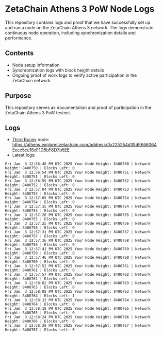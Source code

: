 # ZetaChain Athens 3 PoW Node Logs
This repository contains logs and proof that we have successfully set up and run a node on the ZetaChain Athens 3 network. The logs demonstrate continuous node operation, including synchronization details and performance.

## Contents
- Node setup information
- Synchronization logs with block height details
- Ongoing proof of work logs to verify active participation in the ZetaChain network

## Purpose
This repository serves as documentation and proof of participation in the ZetaChain Athens 3 PoW testnet.

## Logs

- [Third Bunny](https://thirdbunny.xyz/) node: https://athens.explorer.zetachain.com/address/0x225254d35dE666064Eccc5ce16eF1D8bF8D7b5EE
- Latest logs:
```
Fri Jan  3 12:56:48 PM UTC 2025 Your Node Height: 8400750 | Network Height: 8400750 | Blocks Left: 0
Fri Jan  3 12:56:54 PM UTC 2025 Your Node Height: 8400751 | Network Height: 8400751 | Blocks Left: 0
Fri Jan  3 12:56:59 PM UTC 2025 Your Node Height: 8400752 | Network Height: 8400752 | Blocks Left: 0
Fri Jan  3 12:57:04 PM UTC 2025 Your Node Height: 8400753 | Network Height: 8400753 | Blocks Left: 0
Fri Jan  3 12:57:09 PM UTC 2025 Your Node Height: 8400754 | Network Height: 8400754 | Blocks Left: 0
Fri Jan  3 12:57:15 PM UTC 2025 Your Node Height: 8400754 | Network Height: 8400754 | Blocks Left: 0
Fri Jan  3 12:57:20 PM UTC 2025 Your Node Height: 8400755 | Network Height: 8400755 | Blocks Left: 0
Fri Jan  3 12:57:25 PM UTC 2025 Your Node Height: 8400756 | Network Height: 8400756 | Blocks Left: 0
Fri Jan  3 12:57:31 PM UTC 2025 Your Node Height: 8400757 | Network Height: 8400757 | Blocks Left: 0
Fri Jan  3 12:57:36 PM UTC 2025 Your Node Height: 8400758 | Network Height: 8400758 | Blocks Left: 0
Fri Jan  3 12:57:41 PM UTC 2025 Your Node Height: 8400759 | Network Height: 8400759 | Blocks Left: 0
Fri Jan  3 12:57:46 PM UTC 2025 Your Node Height: 8400760 | Network Height: 8400760 | Blocks Left: 0
Fri Jan  3 12:57:52 PM UTC 2025 Your Node Height: 8400761 | Network Height: 8400761 | Blocks Left: 0
Fri Jan  3 12:57:57 PM UTC 2025 Your Node Height: 8400762 | Network Height: 8400762 | Blocks Left: 0
Fri Jan  3 12:58:02 PM UTC 2025 Your Node Height: 8400763 | Network Height: 8400763 | Blocks Left: 0
Fri Jan  3 12:58:08 PM UTC 2025 Your Node Height: 8400763 | Network Height: 8400764 | Blocks Left: 1
Fri Jan  3 12:58:13 PM UTC 2025 Your Node Height: 8400764 | Network Height: 8400764 | Blocks Left: 0
Fri Jan  3 12:58:18 PM UTC 2025 Your Node Height: 8400765 | Network Height: 8400765 | Blocks Left: 0
Fri Jan  3 12:58:24 PM UTC 2025 Your Node Height: 8400766 | Network Height: 8400766 | Blocks Left: 0
Fri Jan  3 12:58:29 PM UTC 2025 Your Node Height: 8400767 | Network Height: 8400767 | Blocks Left: 0
```
